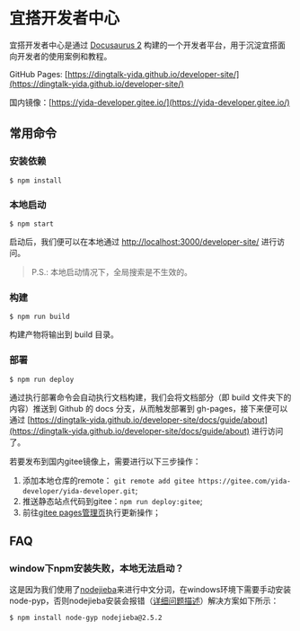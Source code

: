 # 宜搭开发者中心

宜搭开发者中心是通过 [Docusaurus 2](https://docusaurus.io/) 构建的一个开发者平台，用于沉淀宜搭面向开发者的使用案例和教程。

GitHub Pages: [https://dingtalk-yida.github.io/developer-site/](https://dingtalk-yida.github.io/developer-site/)

国内镜像：[https://yida-developer.gitee.io/](https://yida-developer.gitee.io/)

## 常用命令

### 安装依赖

```
$ npm install
```

### 本地启动

```
$ npm start
```
启动后，我们便可以在本地通过 [http://localhost:3000/developer-site/](http://localhost:3000/developer-site) 进行访问。

> P.S.: 本地启动情况下，全局搜索是不生效的。


### 构建
```
$ npm run build
```
构建产物将输出到 build 目录。

### 部署
```
$ npm run deploy
```

通过执行部署命令会自动执行文档构建，我们会将文档部分（即 build 文件夹下的内容）推送到 Github 的 docs 分支，从而触发部署到 gh-pages，接下来便可以通过 [https://dingtalk-yida.github.io/developer-site/docs/guide/about](https://dingtalk-yida.github.io/developer-site/docs/guide/about) 进行访问了。

若要发布到国内gitee镜像上，需要进行以下三步操作：
1. 添加本地仓库的remote： ```git remote add gitee https://gitee.com/yida-developer/yida-developer.git```;
2. 推送静态站点代码到gitee：```npm run deploy:gitee```;
3. 前往[gitee pages管理页](https://gitee.com/yida-developer/yida-developer/pages)执行更新操作；

## FAQ

### window下npm安装失败，本地无法启动？
这是因为我们使用了[nodejieba](https://www.npmjs.com/package/nodejieba)来进行中文分词，在windows环境下需要手动安装node-pyp，否则nodejieba安装会报错（[详细问题描述](https://github.com/yanyiwu/nodejieba/issues/70)）解决方案如下所示：
```
$ npm install node-gyp nodejieba@2.5.2
```

